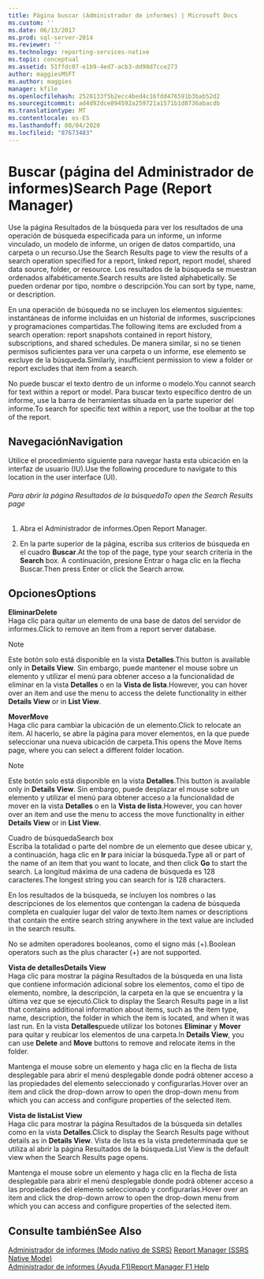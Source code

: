 ```yaml
---
title: Página buscar (Administrador de informes) | Microsoft Docs
ms.custom: ''
ms.date: 06/13/2017
ms.prod: sql-server-2014
ms.reviewer: ''
ms.technology: reporting-services-native
ms.topic: conceptual
ms.assetid: 51ffdc07-e1b9-4ed7-acb3-dd98d7cce273
author: maggiesMSFT
ms.author: maggies
manager: kfile
ms.openlocfilehash: 2528133f5b2ecc4bed4c16fdd476591b3bab52d2
ms.sourcegitcommit: ad4d92dce894592a259721a1571b1d8736abacdb
ms.translationtype: MT
ms.contentlocale: es-ES
ms.lasthandoff: 08/04/2020
ms.locfileid: "87673483"
---
```

# <a name="search-page-report-manager"></a><span data-ttu-id="d4697-102">Buscar (página del Administrador de informes)</span><span class="sxs-lookup"><span data-stu-id="d4697-102">Search Page (Report Manager)</span></span>
  <span data-ttu-id="d4697-103">Use la página Resultados de la búsqueda para ver los resultados de una operación de búsqueda especificada para un informe, un informe vinculado, un modelo de informe, un origen de datos compartido, una carpeta o un recurso.</span><span class="sxs-lookup"><span data-stu-id="d4697-103">Use the Search Results page to view the results of a search operation specified for a report, linked report, report model, shared data source, folder, or resource.</span></span> <span data-ttu-id="d4697-104">Los resultados de la búsqueda se muestran ordenados alfabéticamente.</span><span class="sxs-lookup"><span data-stu-id="d4697-104">Search results are listed alphabetically.</span></span> <span data-ttu-id="d4697-105">Se pueden ordenar por tipo, nombre o descripción.</span><span class="sxs-lookup"><span data-stu-id="d4697-105">You can sort by type, name, or description.</span></span>  
  
 <span data-ttu-id="d4697-106">En una operación de búsqueda no se incluyen los elementos siguientes: instantáneas de informe incluidas en un historial de informes, suscripciones y programaciones compartidas.</span><span class="sxs-lookup"><span data-stu-id="d4697-106">The following items are excluded from a search operation: report snapshots contained in report history, subscriptions, and shared schedules.</span></span> <span data-ttu-id="d4697-107">De manera similar, si no se tienen permisos suficientes para ver una carpeta o un informe, ese elemento se excluye de la búsqueda.</span><span class="sxs-lookup"><span data-stu-id="d4697-107">Similarly, insufficient permission to view a folder or report excludes that item from a search.</span></span>  
  
 <span data-ttu-id="d4697-108">No puede buscar el texto dentro de un informe o modelo.</span><span class="sxs-lookup"><span data-stu-id="d4697-108">You cannot search for text within a report or model.</span></span> <span data-ttu-id="d4697-109">Para buscar texto específico dentro de un informe, use la barra de herramientas situada en la parte superior del informe.</span><span class="sxs-lookup"><span data-stu-id="d4697-109">To search for specific text within a report, use the toolbar at the top of the report.</span></span>  
  
## <a name="navigation"></a><span data-ttu-id="d4697-110">Navegación</span><span class="sxs-lookup"><span data-stu-id="d4697-110">Navigation</span></span>  
 <span data-ttu-id="d4697-111">Utilice el procedimiento siguiente para navegar hasta esta ubicación en la interfaz de usuario (IU).</span><span class="sxs-lookup"><span data-stu-id="d4697-111">Use the following procedure to navigate to this location in the user interface (UI).</span></span>  
  
###### <a name="to-open-the-search-results-page"></a><span data-ttu-id="d4697-112">Para abrir la página Resultados de la búsqueda</span><span class="sxs-lookup"><span data-stu-id="d4697-112">To open the Search Results page</span></span>  
  
1.  <span data-ttu-id="d4697-113">Abra el Administrador de informes.</span><span class="sxs-lookup"><span data-stu-id="d4697-113">Open Report Manager.</span></span>  
  
2.  <span data-ttu-id="d4697-114">En la parte superior de la página, escriba sus criterios de búsqueda en el cuadro **Buscar**.</span><span class="sxs-lookup"><span data-stu-id="d4697-114">At the top of the page, type your search criteria in the **Search** box.</span></span> <span data-ttu-id="d4697-115">A continuación, presione Entrar o haga clic en la flecha Buscar.</span><span class="sxs-lookup"><span data-stu-id="d4697-115">Then press Enter or click the Search arrow.</span></span>  
  
## <a name="options"></a><span data-ttu-id="d4697-116">Opciones</span><span class="sxs-lookup"><span data-stu-id="d4697-116">Options</span></span>  
 <span data-ttu-id="d4697-117">**Eliminar**</span><span class="sxs-lookup"><span data-stu-id="d4697-117">**Delete**</span></span>  
 <span data-ttu-id="d4697-118">Haga clic para quitar un elemento de una base de datos del servidor de informes.</span><span class="sxs-lookup"><span data-stu-id="d4697-118">Click to remove an item from a report server database.</span></span>  
  
> [!NOTE]  
>  <span data-ttu-id="d4697-119">Este botón solo está disponible en la vista **Detalles**.</span><span class="sxs-lookup"><span data-stu-id="d4697-119">This button is available only in **Details View**.</span></span> <span data-ttu-id="d4697-120">Sin embargo, puede mantener el mouse sobre un elemento y utilizar el menú para obtener acceso a la funcionalidad de eliminar en la vista **Detalles** o en la **Vista de lista**.</span><span class="sxs-lookup"><span data-stu-id="d4697-120">However, you can hover over an item and use the menu to access the delete functionality in either **Details View** or in **List View**.</span></span>  
  
 <span data-ttu-id="d4697-121">**Mover**</span><span class="sxs-lookup"><span data-stu-id="d4697-121">**Move**</span></span>  
 <span data-ttu-id="d4697-122">Haga clic para cambiar la ubicación de un elemento.</span><span class="sxs-lookup"><span data-stu-id="d4697-122">Click to relocate an item.</span></span> <span data-ttu-id="d4697-123">Al hacerlo, se abre la página para mover elementos, en la que puede seleccionar una nueva ubicación de carpeta.</span><span class="sxs-lookup"><span data-stu-id="d4697-123">This opens the Move Items page, where you can select a different folder location.</span></span>  
  
> [!NOTE]  
>  <span data-ttu-id="d4697-124">Este botón solo está disponible en la vista **Detalles**.</span><span class="sxs-lookup"><span data-stu-id="d4697-124">This button is available only in **Details View**.</span></span> <span data-ttu-id="d4697-125">Sin embargo, puede desplazar el mouse sobre un elemento y utilizar el menú para obtener acceso a la funcionalidad de mover en la vista **Detalles** o en la **Vista de lista**.</span><span class="sxs-lookup"><span data-stu-id="d4697-125">However, you can hover over an item and use the menu to access the move functionality in either **Details View** or in **List View**.</span></span>  
  
 <span data-ttu-id="d4697-126">Cuadro de búsqueda</span><span class="sxs-lookup"><span data-stu-id="d4697-126">Search box</span></span>  
 <span data-ttu-id="d4697-127">Escriba la totalidad o parte del nombre de un elemento que desee ubicar y, a continuación, haga clic en **Ir** para iniciar la búsqueda.</span><span class="sxs-lookup"><span data-stu-id="d4697-127">Type all or part of the name of an item that you want to locate, and then click **Go** to start the search.</span></span> <span data-ttu-id="d4697-128">La longitud máxima de una cadena de búsqueda es 128 caracteres.</span><span class="sxs-lookup"><span data-stu-id="d4697-128">The longest string you can search for is 128 characters.</span></span>  
  
 <span data-ttu-id="d4697-129">En los resultados de la búsqueda, se incluyen los nombres o las descripciones de los elementos que contengan la cadena de búsqueda completa en cualquier lugar del valor de texto.</span><span class="sxs-lookup"><span data-stu-id="d4697-129">Item names or descriptions that contain the entire search string anywhere in the text value are included in the search results.</span></span>  
  
 <span data-ttu-id="d4697-130">No se admiten operadores booleanos, como el signo más (+).</span><span class="sxs-lookup"><span data-stu-id="d4697-130">Boolean operators such as the plus character (+) are not supported.</span></span>  
  
 <span data-ttu-id="d4697-131">**Vista de detalles**</span><span class="sxs-lookup"><span data-stu-id="d4697-131">**Details View**</span></span>  
 <span data-ttu-id="d4697-132">Haga clic para mostrar la página Resultados de la búsqueda en una lista que contiene información adicional sobre los elementos, como el tipo de elemento, nombre, la descripción, la carpeta en la que se encuentra y la última vez que se ejecutó.</span><span class="sxs-lookup"><span data-stu-id="d4697-132">Click to display the Search Results page in a list that contains additional information about items, such as the item type, name, description, the folder in which the item is located, and when it was last run.</span></span> <span data-ttu-id="d4697-133">En la vista **Detalles**puede utilizar los botones **Eliminar** y **Mover** para quitar y reubicar los elementos de una carpeta.</span><span class="sxs-lookup"><span data-stu-id="d4697-133">In **Details View**, you can use **Delete** and **Move** buttons to remove and relocate items in the folder.</span></span>  
  
 <span data-ttu-id="d4697-134">Mantenga el mouse sobre un elemento y haga clic en la flecha de lista desplegable para abrir el menú desplegable donde podrá obtener acceso a las propiedades del elemento seleccionado y configurarlas.</span><span class="sxs-lookup"><span data-stu-id="d4697-134">Hover over an item and click the drop-down arrow to open the drop-down menu from which you can access and configure properties of the selected item.</span></span>  
  
 <span data-ttu-id="d4697-135">**Vista de lista**</span><span class="sxs-lookup"><span data-stu-id="d4697-135">**List View**</span></span>  
 <span data-ttu-id="d4697-136">Haga clic para mostrar la página Resultados de la búsqueda sin detalles como en la vista **Detalles**.</span><span class="sxs-lookup"><span data-stu-id="d4697-136">Click to display the Search Results page without details as in **Details View**.</span></span> <span data-ttu-id="d4697-137">Vista de lista es la vista predeterminada que se utiliza al abrir la página Resultados de la búsqueda.</span><span class="sxs-lookup"><span data-stu-id="d4697-137">List View is the default view when the Search Results page opens.</span></span>  
  
 <span data-ttu-id="d4697-138">Mantenga el mouse sobre un elemento y haga clic en la flecha de lista desplegable para abrir el menú desplegable donde podrá obtener acceso a las propiedades del elemento seleccionado y configurarlas.</span><span class="sxs-lookup"><span data-stu-id="d4697-138">Hover over an item and click the drop-down arrow to open the drop-down menu from which you can access and configure properties of the selected item.</span></span>  
  
## <a name="see-also"></a><span data-ttu-id="d4697-139">Consulte también</span><span class="sxs-lookup"><span data-stu-id="d4697-139">See Also</span></span>  
 <span data-ttu-id="d4697-140">[Administrador de informes &#40;Modo nativo de SSRS&#41;](../../2014/reporting-services/report-manager-ssrs-native-mode.md) </span><span class="sxs-lookup"><span data-stu-id="d4697-140">[Report Manager  &#40;SSRS Native Mode&#41;](../../2014/reporting-services/report-manager-ssrs-native-mode.md) </span></span>  
 [<span data-ttu-id="d4697-141">Administrador de informes (Ayuda F1)</span><span class="sxs-lookup"><span data-stu-id="d4697-141">Report Manager F1 Help</span></span>](../../2014/reporting-services/report-manager-f1-help.md)  
  
  
